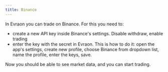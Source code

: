 ```yaml
---
title: Binance
---
```


In Evraon you can trade on Binance. For this you need to:

- create a new API key inside Binance's settings. Disable withdraw, enable trading
- enter the key with the secret in Evraon. This is how to do it: open the app's
  settings, create new profile, choose Binance from dropdown list, name the profile,
  enter the keys, save.

Now you should be able to see market data, and you can start trading.
